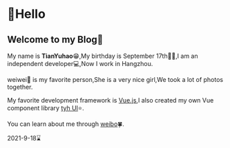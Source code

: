 # :wave:Hello

## Welcome to my Blog:pushpin:

My name is **TianYuhao**:grin:,My birthday is September 17th:snake::birthday:,I am an independent developer:computer:,Now I work in Hangzhou.

weiwei:revolving_hearts: is my favorite person,She is a very nice girl,We took a lot of photos together.

My favorite development framework is [Vue.js](https://v3.cn.vuejs.org),I also created my own Vue component library [tyh UI](https://tianyuhao.icu/tyhui/v3):star:.

You can learn about me through [weibo](https://weibo.com/u/7112859998):four_leaf_clover:.

2021-9-18:hourglass:
